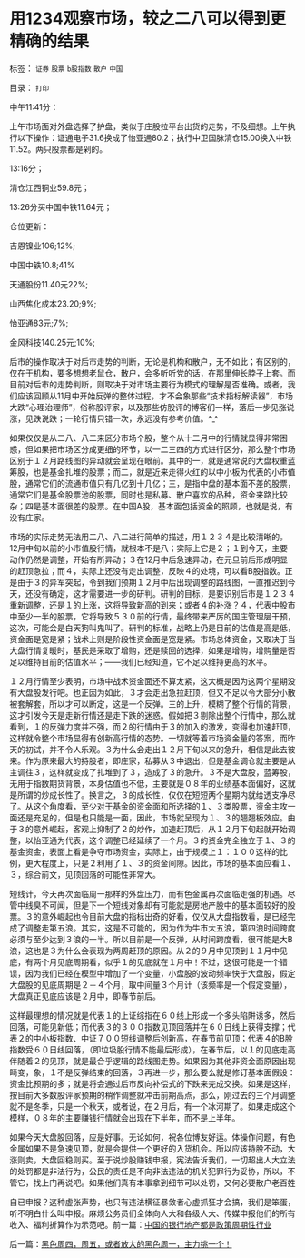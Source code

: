# 用1234观察市场，较之二八可以得到更精确的结果

标签： `证券` `股票` `b股指数` `散户` `中国` 

目录： `打印`

中午11:41分：

上午市场面对外盘选择了护盘，类似于庄股拉平台出货的走势，不及细想。上午执行以下操作：证通电子31.6换成了怡亚通80.2；执行中卫国脉清仓15.00换入中铁11.52。两只股票都是剁的。

13:16分；

清仓江西铜业59.8元；

13:26分买中国中铁11.64元；

仓位更新：

吉恩镍业106;12%;

中国中铁10.8;41%

天通股份11.40元22%;

山西焦化成本23.20;9%;

怡亚通83元;7%;

金风科技140.25元;10%;





后市的操作取决于对后市走势的判断，无论是机构和散户，无不如此；有区别的，仅在于机构，要多想想老鼠仓，散户，会多听听党的话，在那里伸长脖子上套。而目前对后市的走势判断，则取决于对市场主要行为模式的理解是否准确。或者，我们应该回顾从11月中开始反弹的整体过程，才不会象那些“技术指标解读器”，市场大跌“心理治理师”，俗称股评家，以及那些仿股评的博客们一样，落后一步见涨说涨，见跌说跌；一轮行情只错一次，永远没有参考价值。^_^



如果仅仅是从二八、八二来区分市场个股，整个从十二月中的行情就显得非常困惑，但如果把市场区分成更细的环节，以一二三四的方式进行区分，那么整个市场区别于１２月路线图的异动就会呈现在眼前。其中的一，就是通常说的大盘权重蓝筹股，也是基金扎堆的股票；而二，就是近来走得火红的以中小板为代表的小市值股，通常它们的流通市值只有几亿到十几亿；三，是指中盘的基本面不差的股票，通常它们是基金股票池的股票，同时也是私募、散户喜欢的品种，资金来路比较杂；四是基本面很差的股票。在中国A股，基本面包括资金的照顾，也就是说，有没有庄家。



市场的实际走势无法用二八、八二进行简单的描述，用１２３４是比较清晰的。12月中旬以前的小市值股行情，就根本不是八；实际上它是２；１到今天，主要动作仍然是调整，开始有所异动；３在12月中后急速异动，在元旦前后形成明显的赶顶急拉；而４，实际上还没有走出调整，反映４的处境，可以看B股指数。正是由于３的异军突起，令到我们预期１２月中后出现调整的路线图，一直推迟到今天，还没有确定，这才需要进一步的研判。研判的目标，是要识别后市是１２３４重新调整，还是１的上涨，这将导致新高的到来；或者４的补涨？４，代表中股市中至少一半的股票，它将导致５３０前的行情，最终带来严厉的国庄管理层干预，这次，可能会是白天狗叫鬼叫了。研判的标准，战略上仍是目前的估值是高是低，资金面是宽是紧；战术上则是阶段性资金面是宽是紧。市场总体资金，又取决于当大盘行情复暖时，基民是采取了增购，还是赎回的选择，如果是增购，增购量是否足以维持目前的估值水平；——我们已经知道，它不足以维持更高的水平。



１２月行情至少表明，市场中战术资金面还不算太紧，这大概是因为这两个星期没有大盘股发行吧。也正因为如此，３才会走出急拉赶顶，但又不足以令大部分小散被套解套，所以才可以断定，这是一个反弹。三的上升，模糊了整个行情的背景，这才引发今天是走新行情还是走下跌的迷惑。假如把３剔除出整个行情中，那么就看到，１的反弹力度并不强，而２的行情由于３的加入的激发，变得也加速赶顶，这样就令整个市场显得有创新高行情的态势。一切就等着市场资金量的答案，而昨天的初试，并不令人乐观。３为什么会走出１２月下旬以来的急升，相信是此去彼来。作为原来最大的持股者，即庄家，私募从３中退出，但是基金调仓就主要是从主调往３，这样就变成了扎堆到了３，造成了３的急升。３不是大盘股，蓝筹股，无用于指数期货背景，本身估值也不低，主要就是０８年的业绩基本面偏好，这就是所谓的炒成长性了。换言之，３的成长性，仅仅在短短两个星期内就给透支净尽了。从这个角度看，至少对于基金的资金面和所选择的１、３类股票，资金主攻一面还是充足的，但是也只能是一面，因此，市场就呈现为１、３的翘翘板效应。由于３的意外崛起，客观上抑制了２的炒作，加速赶顶后，从１２月下旬起就开始调整，以怡亚通为代表，这个调整已经延续了一个月。３的资金完全独立于１、３的基金资金，表面上看是争夺市场资金，实际上，由于规模上１：１００这样的比例，更大程度上，只是２利用了１、３的资金间隙。因此，市场的基本面应看１、３，综合前文，见顶回落的可能性非常大。



短线计，今天再次面临周一那样的外盘压力，而有色金属再次面临走强的机遇。尽管中线臭不可闻，但是下一个短线对象却有可能就是房地产股中的基本面较好的股票。３的意外崛起也令目前大盘的指标出奇的好看，仅仅从大盘指数看，是已经完成了调整走第五浪。其实，这是不可能的，因为作为牛市大五浪，第四浪时间跨度必须与至少达到３浪的一半。所以目前是一个反弹，从时间跨度看，很可能是大B浪，这也是３为什么会表现为两周赶顶的原因。从２的９月中见顶到１１月中见底，有两个月见底周期看，似乎１的见底就在１月中！不过，这很可能是一个错误，因为我们已经在模型中增加了一个变量，小盘股的波动频率快于大盘股，假定大盘股的见底周期是２－４个月，取中间量３个月计（该频率是一个假定变量），大盘真正见底应该是２月中，即春节前后。



这样最理想的情况就是代表１的上证综指在６０线上形成一个多头陷阱诱多，然后回落，可能见新低；而代表３的３００指数见顶回落并在６０日线上获得支撑；代表２的中小板指数、中证７００短线调整后创新高，在春节前见顶；代表４的B股指数受６０日线回落，（即垃圾股行情不能最后形成），在春节后，以１的见底走高伴随着２的见顶，就是最合乎逻辑的路线图走势。如果因为其他非资金面原因出现畸变，象，１不是反弹结束的回落，３再进一步，那么要么就是修订基本面假设：资金比预期的多；就是将会通过后市反向补偿式的下跌来完成交换。如果是这样，按目前大多数股评家预期的稍作调整就冲击前期高点，那么，刚过去的三个月调整就不是冬季，只是一个秋天，或者说，在２月后，有一个冰河期了。如果走成这个模样，０８年的主要赚钱行情就会出现在下半年，而不是上半年。



如果今天大盘股回落，应是好事。无论如何，祝各位博友好运。体操作问题，有色金属如果不是急速见顶，就是会提供一个更好的入货机会。所以应该持股不动，大涨则卖，大盘回稳则买。至于说炒股赚钱申报，宪法告诉我们，一切超出人大立法的处罚都是非法行为，公民的责任是不向非法违法的机关犯罪行为妥协，所以，不管它，找上门再说吧。如果他们真有本事拿到细节可以处罚，又何必要散户老百姓

自已申报？这种虚张声势，也只有违法横征暴敛者心虚抓狂才会搞，我们是笨蛋，听不明白什么叫申报。麻烦公务员们全体向人大和各级人大、传媒申报他们的所有收入、福利折算作为示范吧。前一篇：[中国的银行地产都是政策周期性行业](../../../2008/1/8/中国的银行地产都是政策周期性行业.md)

后一篇：[黑色周四，周五，或者放大的黑色周一，主力挑一个！](../../../2008/1/9/黑色周四，周五，或者放大的黑色周一，主力挑一个！.md)